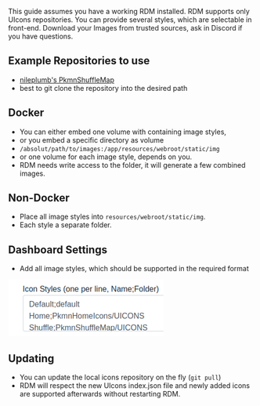 This guide assumes you have a working RDM installed. RDM supports only UIcons repositories. You can provide several styles, which are selectable in front-end. Download your Images from trusted sources, ask in Discord if you have questions. 

## Example Repositories to use
* [nileplumb's PkmnShuffleMap](https://github.com/nileplumb/PkmnShuffleMap/tree/master/UICONS)
* best to git clone the repository into the desired path

## Docker
* You can either embed one volume with containing image styles,
* or you embed a specific directory as volume
* `/absolut/path/to/images:/app/resources/webroot/static/img`
* or one volume for each image style, depends on you.
* RDM needs write access to the folder, it will generate a few combined images.

## Non-Docker
* Place all image styles into `resources/webroot/static/img`.
* Each style a separate folder.

## Dashboard Settings
* Add all image styles, which should be supported in the required format

![dashbaord uicons](img/dashboard-uicons.png)

## Updating
* You can update the local icons repository on the fly (`git pull`)
* RDM will respect the new UIcons index.json file and newly added icons are supported afterwards without restarting RDM.